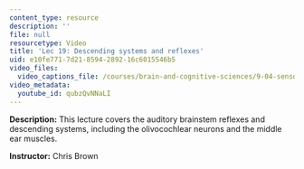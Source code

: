 ```yaml
---
content_type: resource
description: ''
file: null
resourcetype: Video
title: 'Lec 19: Descending systems and reflexes'
uid: e10fe771-7d21-8594-2892-16c6015546b5
video_files:
  video_captions_file: /courses/brain-and-cognitive-sciences/9-04-sensory-systems-fall-2013/lecture-videos/lec-19-descending-systems-and-reflexes/qubzQvNNaLI.vtt
video_metadata:
  youtube_id: qubzQvNNaLI
---
```


**Description:** This lecture covers the auditory brainstem reflexes and descending systems, including the olivocochlear neurons and the middle ear muscles.

**Instructor:** Chris Brown